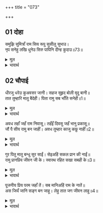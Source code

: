 +++
title = "073"

+++


## 01 दोहा
समुझि सुमित्राँ राम सिय रूपु सुसीलु सुभाउ।  
नृप सनेहु लखि धुनेउ सिरु पापिनि दीन्ह कुदाउ॥73॥  

<details><summary>मूल</summary>

समुझि सुमित्राँ राम सिय रूपु सुसीलु सुभाउ।  
नृप सनेहु लखि धुनेउ सिरु पापिनि दीन्ह कुदाउ॥73॥  
</details>

<details><summary>भावार्थ</summary>

सुमित्राजी ने श्री रामजी और श्री सीताजी के रूप, सुन्दर शील और स्वभाव को समझकर और उन पर राजा का प्रेम देखकर अपना सिर धुना (पीटा) और कहा कि पापिनी कैकेयी ने बुरी तरह घात लगाया॥73॥  
</details>





## 02 चौपाई
धीरजु धरेउ कुअवसर जानी। सहज सुहृद बोली मृदु बानी॥  
तात तुम्हारि मातु बैदेही। पिता रामु सब भाँति सनेही॥1॥  

<details><summary>मूल</summary>

धीरजु धरेउ कुअवसर जानी। सहज सुहृद बोली मृदु बानी॥  
तात तुम्हारि मातु बैदेही। पिता रामु सब भाँति सनेही॥1॥  
</details>

<details><summary>भावार्थ</summary>

परन्तु कुसमय जानकर धैर्य धारण किया और स्वभाव से ही हित चाहने वाली सुमित्राजी कोमल वाणी से बोलीं- हे तात! जानकीजी तुम्हारी माता हैं और सब प्रकार से स्नेह करने वाले श्री रामचन्द्रजी तुम्हारे पिता हैं!॥1॥  
</details>

अवध तहाँ जहँ राम निवासू। तहँइँ दिवसु जहँ भानु प्रकासू॥  
जौं पै सीय रामु बन जाहीं। अवध तुम्हार काजु कछु नाहीं॥2॥  

<details><summary>मूल</summary>

अवध तहाँ जहँ राम निवासू। तहँइँ दिवसु जहँ भानु प्रकासू॥  
जौं पै सीय रामु बन जाहीं। अवध तुम्हार काजु कछु नाहीं॥2॥  
</details>

<details><summary>भावार्थ</summary>

जहाँ श्री रामजी का निवास हो वहीं अयोध्या है। जहाँ सूर्य का प्रकाश हो वहीं दिन है। यदि निश्चय ही सीता-राम वन को जाते हैं, तो अयोध्या में तुम्हारा कुछ भी काम नहीं है॥2॥  
</details>

गुर पितु मातु बन्धु सुर साईं। सेइअहिं सकल प्रान की नाईं॥  
रामु प्रानप्रिय जीवन जी के। स्वारथ रहित सखा सबही के॥3॥  

<details><summary>मूल</summary>

गुर पितु मातु बन्धु सुर साईं। सेइअहिं सकल प्रान की नाईं॥  
रामु प्रानप्रिय जीवन जी के। स्वारथ रहित सखा सबही के॥3॥  
</details>

<details><summary>भावार्थ</summary>

गुरु, पिता, माता, भाई, देवता और स्वामी, इन सबकी सेवा प्राण के समान करनी चाहिए। फिर श्री रामचन्द्रजी तो प्राणों के भी प्रिय हैं, हृदय के भी जीवन हैं और सभी के स्वार्थरहित सखा हैं॥3॥  
</details>

पूजनीय प्रिय परम जहाँ तें। सब मानिअहिं राम के नातें॥  
अस जियँ जानि सङ्ग बन जाहू। लेहु तात जग जीवन लाहू॥4॥  

<details><summary>मूल</summary>

पूजनीय प्रिय परम जहाँ तें। सब मानिअहिं राम के नातें॥  
अस जियँ जानि सङ्ग बन जाहू। लेहु तात जग जीवन लाहू॥4॥  
</details>

<details><summary>भावार्थ</summary>

जगत में जहाँ तक पूजनीय और परम प्रिय लोग हैं, वे सब रामजी के नाते से ही (पूजनीय और परम प्रिय) मानने योग्य हैं। हृदय में ऐसा जानकर, हे तात! उनके साथ वन जाओ और जगत में जीने का लाभ उठाओ!॥4॥  
</details>

